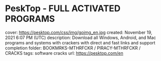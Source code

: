 # PeskTop - FULL ACTIVATED PROGRAMS

cover: https://pesktop.com/css/img/goimg_en.jpg
created: November 19, 2021 6:07 PM (UTC)
description: Download all Windows, Android, and Mac programs and systems with crackers with direct and fast links and support completion
folder: BOOKMRKS-MTHRFCKR / PIRACY-MTHRFCKR / CRACKS
tags: software cracks
url: https://pesktop.com/en